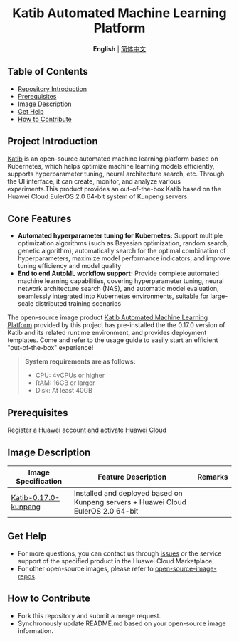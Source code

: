 


<h1 align="center">Katib Automated Machine Learning Platform</h1>
<p align="center">
    <strong>English</strong> | <a href="README_ZH.md">简体中文</a>
</p>





## Table of Contents

- [Repository Introduction](#project-introduction)
- [Prerequisites](#prerequisites)
- [Image Description](#image-description)
- [Get Help](#get-help)
- [How to Contribute](#how-to-contribute)

## Project Introduction



[Katib](https://github.com/kubeflow/katib)  is an open-source automated machine learning platform based on Kubernetes, which helps optimize machine learning models efficiently, supports hyperparameter tuning, neural architecture search, etc. Through the UI interface, it can create, monitor, and analyze various experiments.This product provides an out-of-the-box Katib based on the Huawei Cloud EulerOS 2.0 64-bit system of Kunpeng servers.

## Core Features

- **Automated hyperparameter tuning for Kubernetes:** Support multiple optimization algorithms (such as Bayesian optimization, random search, genetic algorithm), automatically search for the optimal combination of hyperparameters, maximize model performance indicators, and improve tuning efficiency and model quality
- **End to end AutoML workflow support:** Provide complete automated machine learning capabilities, covering hyperparameter tuning, neural network architecture search (NAS), and automatic model evaluation, seamlessly integrated into Kubernetes environments, suitable for large-scale distributed training scenarios

The open-source image product [Katib Automated Machine Learning Platform](https://marketplace.huaweicloud.com/intl/hidden/contents/4cad657d-46c2-4433-90f7-7faeefaa363a) provided by this project has pre-installed the the 0.17.0 version of Katib and its related runtime environment, and provides deployment templates. Come and refer to the usage guide to easily start an efficient "out-of-the-box" experience!

> **System requirements are as follows:**
>
> - CPU: 4vCPUs or higher
> - RAM: 16GB or larger
> - Disk: At least 40GB

## Prerequisites



[Register a Huawei account and activate Huawei Cloud](https://support.huaweicloud.com/usermanual-account/account_id_001.html)

## Image Description



| Image Specification                                          | Feature Description                                          | Remarks |
| ------------------------------------------------------------ | ------------------------------------------------------------ | ------- |
| [Katib-0.17.0-kunpeng](https://github.com/HuaweiCloudDeveloper/katib-image/tree/Katib-0.17.0-kunpeng) | Installed and deployed based on Kunpeng servers + Huawei Cloud EulerOS 2.0 64-bit |         |

## Get Help

- For more questions, you can contact us through [issues](https://github.com/HuaweiCloudDeveloper/katib-image/issues) or the service support of the specified product in the Huawei Cloud Marketplace.
- For other open-source images, please refer to [open-source-image-repos](https://github.com/HuaweiCloudDeveloper/open-source-image-repos).

## How to Contribute

- Fork this repository and submit a merge request.
- Synchronously update README.md based on your open-source image information.
